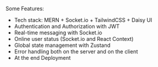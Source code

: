 Some Features:

* Tech stack: MERN + Socket.io + TailwindCSS + Daisy UI
* Authentication and Authorization with JWT
* Real-time messaging with Socket.io
* Online user status (Socket.io and React Context)
* Global state management with Zustand
* Error handling both on the server and on the client
* At the end Deployment
